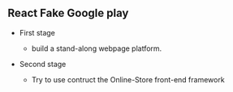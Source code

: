 ## React Fake Google play

* First stage 
	* build a stand-along webpage platform.

* Second stage
	* Try to use contruct the Online-Store front-end framework

